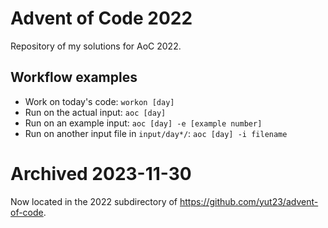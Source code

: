 # Advent of Code 2022

Repository of my solutions for AoC 2022.

## Workflow examples

* Work on today's code: `workon [day]`
* Run on the actual input: `aoc [day]`
* Run on an example input: `aoc [day] -e [example number]`
* Run on another input file in `input/day*/`: `aoc [day] -i filename`

# Archived 2023-11-30

Now located in the 2022 subdirectory of https://github.com/yut23/advent-of-code.
